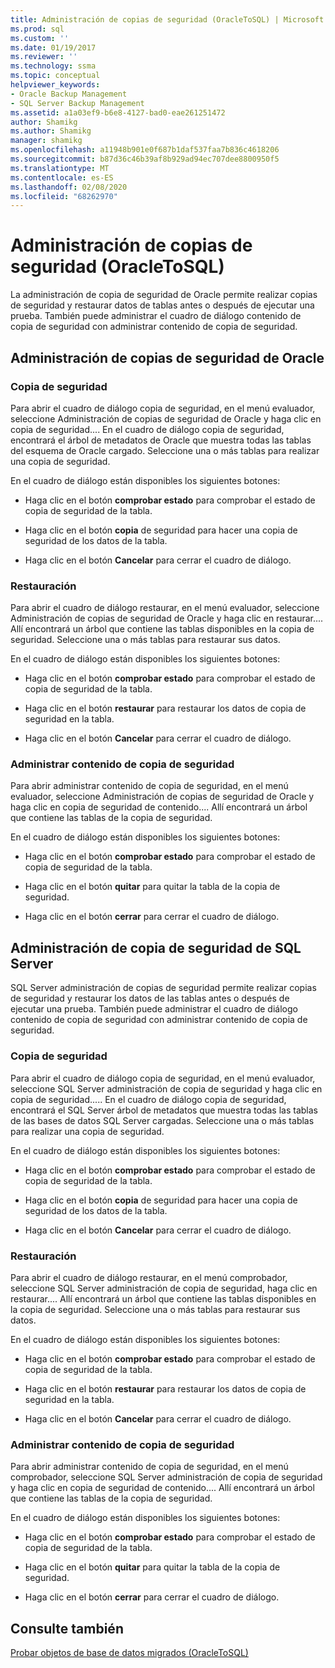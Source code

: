 ```yaml
---
title: Administración de copias de seguridad (OracleToSQL) | Microsoft Docs
ms.prod: sql
ms.custom: ''
ms.date: 01/19/2017
ms.reviewer: ''
ms.technology: ssma
ms.topic: conceptual
helpviewer_keywords:
- Oracle Backup Management
- SQL Server Backup Management
ms.assetid: a1a03ef9-b6e8-4127-bad0-eae261251472
author: Shamikg
ms.author: Shamikg
manager: shamikg
ms.openlocfilehash: a11948b901e0f687b1daf537faa7b836c4618206
ms.sourcegitcommit: b87d36c46b39af8b929ad94ec707dee8800950f5
ms.translationtype: MT
ms.contentlocale: es-ES
ms.lasthandoff: 02/08/2020
ms.locfileid: "68262970"
---
```

# <a name="managing-backups-oracletosql"></a>Administración de copias de seguridad (OracleToSQL)
La administración de copia de seguridad de Oracle permite realizar copias de seguridad y restaurar datos de tablas antes o después de ejecutar una prueba. También puede administrar el cuadro de diálogo contenido de copia de seguridad con administrar contenido de copia de seguridad.  
  
## <a name="oracle-backup-management"></a>Administración de copias de seguridad de Oracle  
  
### <a name="backup"></a>Copia de seguridad  
Para abrir el cuadro de diálogo copia de seguridad, en el menú evaluador, seleccione Administración de copias de seguridad de Oracle y haga clic en copia de seguridad.... En el cuadro de diálogo copia de seguridad, encontrará el árbol de metadatos de Oracle que muestra todas las tablas del esquema de Oracle cargado. Seleccione una o más tablas para realizar una copia de seguridad.  
  
En el cuadro de diálogo están disponibles los siguientes botones:  
  
-   Haga clic en el botón **comprobar estado** para comprobar el estado de copia de seguridad de la tabla.  
  
-   Haga clic en el botón **copia** de seguridad para hacer una copia de seguridad de los datos de la tabla.  
  
-   Haga clic en el botón **Cancelar** para cerrar el cuadro de diálogo.  
  
### <a name="restore"></a>Restauración  
Para abrir el cuadro de diálogo restaurar, en el menú evaluador, seleccione Administración de copias de seguridad de Oracle y haga clic en restaurar.... Allí encontrará un árbol que contiene las tablas disponibles en la copia de seguridad. Seleccione una o más tablas para restaurar sus datos.  
  
En el cuadro de diálogo están disponibles los siguientes botones:  
  
-   Haga clic en el botón **comprobar estado** para comprobar el estado de copia de seguridad de la tabla.  
  
-   Haga clic en el botón **restaurar** para restaurar los datos de copia de seguridad en la tabla.  
  
-   Haga clic en el botón **Cancelar** para cerrar el cuadro de diálogo.  
  
### <a name="managing-backup-contents"></a>Administrar contenido de copia de seguridad  
Para abrir administrar contenido de copia de seguridad, en el menú evaluador, seleccione Administración de copias de seguridad de Oracle y haga clic en copia de seguridad de contenido.... Allí encontrará un árbol que contiene las tablas de la copia de seguridad.  
  
En el cuadro de diálogo están disponibles los siguientes botones:  
  
-   Haga clic en el botón **comprobar estado** para comprobar el estado de copia de seguridad de la tabla.  
  
-   Haga clic en el botón **quitar** para quitar la tabla de la copia de seguridad.  
  
-   Haga clic en el botón **cerrar** para cerrar el cuadro de diálogo.  
  
## <a name="sql-server-backup-management"></a>Administración de copia de seguridad de SQL Server  
SQL Server administración de copias de seguridad permite realizar copias de seguridad y restaurar los datos de las tablas antes o después de ejecutar una prueba. También puede administrar el cuadro de diálogo contenido de copia de seguridad con administrar contenido de copia de seguridad.  
  
### <a name="backup"></a>Copia de seguridad  
Para abrir el cuadro de diálogo copia de seguridad, en el menú evaluador, seleccione SQL Server administración de copia de seguridad y haga clic en copia de seguridad..... En el cuadro de diálogo copia de seguridad, encontrará el SQL Server árbol de metadatos que muestra todas las tablas de las bases de datos SQL Server cargadas. Seleccione una o más tablas para realizar una copia de seguridad.  
  
En el cuadro de diálogo están disponibles los siguientes botones:  
  
-   Haga clic en el botón **comprobar estado** para comprobar el estado de copia de seguridad de la tabla.  
  
-   Haga clic en el botón **copia** de seguridad para hacer una copia de seguridad de los datos de la tabla.  
  
-   Haga clic en el botón **Cancelar** para cerrar el cuadro de diálogo.  
  
### <a name="restore"></a>Restauración  
Para abrir el cuadro de diálogo restaurar, en el menú comprobador, seleccione SQL Server administración de copia de seguridad, haga clic en restaurar.... Allí encontrará un árbol que contiene las tablas disponibles en la copia de seguridad. Seleccione una o más tablas para restaurar sus datos.  
  
En el cuadro de diálogo están disponibles los siguientes botones:  
  
-   Haga clic en el botón **comprobar estado** para comprobar el estado de copia de seguridad de la tabla.  
  
-   Haga clic en el botón **restaurar** para restaurar los datos de copia de seguridad en la tabla.  
  
-   Haga clic en el botón **Cancelar** para cerrar el cuadro de diálogo.  
  
### <a name="managing-backup-contents"></a>Administrar contenido de copia de seguridad  
Para abrir administrar contenido de copia de seguridad, en el menú comprobador, seleccione SQL Server administración de copia de seguridad y haga clic en copia de seguridad de contenido.... Allí encontrará un árbol que contiene las tablas de la copia de seguridad.  
  
En el cuadro de diálogo están disponibles los siguientes botones:  
  
-   Haga clic en el botón **comprobar estado** para comprobar el estado de copia de seguridad de la tabla.  
  
-   Haga clic en el botón **quitar** para quitar la tabla de la copia de seguridad.  
  
-   Haga clic en el botón **cerrar** para cerrar el cuadro de diálogo.  
  
## <a name="see-also"></a>Consulte también  
[Probar objetos de base de datos migrados &#40;OracleToSQL&#41;](../../ssma/oracle/testing-migrated-database-objects-oracletosql.md)  
  
